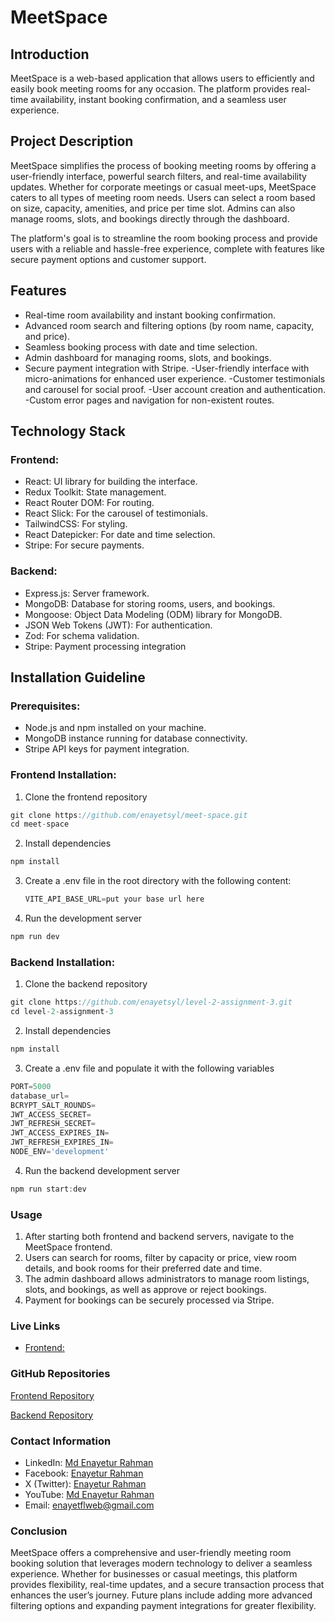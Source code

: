 # MeetSpace

## Introduction

MeetSpace is a web-based application that allows users to efficiently and easily book meeting rooms for any occasion. The platform provides real-time availability, instant booking confirmation, and a seamless user experience.

## Project Description

MeetSpace simplifies the process of booking meeting rooms by offering a user-friendly interface, powerful search filters, and real-time availability updates. Whether for corporate meetings or casual meet-ups, MeetSpace caters to all types of meeting room needs. Users can select a room based on size, capacity, amenities, and price per time slot. Admins can also manage rooms, slots, and bookings directly through the dashboard.

The platform's goal is to streamline the room booking process and provide users with a reliable and hassle-free experience, complete with features like secure payment options and customer support.

## Features

- Real-time room availability and instant booking confirmation.
- Advanced room search and filtering options (by room name, capacity, and price).
- Seamless booking process with date and time selection.
- Admin dashboard for managing rooms, slots, and bookings.
- Secure payment integration with Stripe.
-User-friendly interface with micro-animations for enhanced user experience.
-Customer testimonials and carousel for social proof.
-User account creation and authentication.
-Custom error pages and navigation for non-existent routes.

## Technology Stack

### Frontend:
- React: UI library for building the interface.
- Redux Toolkit: State management.
- React Router DOM: For routing.
- React Slick: For the carousel of testimonials.
- TailwindCSS: For styling.
- React Datepicker: For date and time selection.
- Stripe: For secure payments.

### Backend:

- Express.js: Server framework.
- MongoDB: Database for storing rooms, users, and bookings.
- Mongoose: Object Data Modeling (ODM) library for MongoDB.
- JSON Web Tokens (JWT): For authentication.
- Zod: For schema validation.
- Stripe: Payment processing integration

## Installation Guideline

### Prerequisites:
- Node.js and npm installed on your machine.
- MongoDB instance running for database connectivity.
- Stripe API keys for payment integration.

### Frontend Installation:
1. Clone the frontend repository
```javascript
git clone https://github.com/enayetsyl/meet-space.git
cd meet-space
```
2. Install dependencies

```javascript
npm install
```
3. Create a .env file in the root directory with the following content:
   ```javascript
   VITE_API_BASE_URL=put your base url here
   ```
4. Run the development server
```javascript
npm run dev
```

### Backend Installation:

1. Clone the backend repository
```javascript
git clone https://github.com/enayetsyl/level-2-assignment-3.git
cd level-2-assignment-3
```
2. Install dependencies
```javascript
npm install
```
3. Create a .env file and populate it with the following variables

```javascript
PORT=5000
database_url=
BCRYPT_SALT_ROUNDS=
JWT_ACCESS_SECRET=
JWT_REFRESH_SECRET=
JWT_ACCESS_EXPIRES_IN=
JWT_REFRESH_EXPIRES_IN=
NODE_ENV='development'
```
4. Run the backend development server
```javascript
npm run start:dev
```

### Usage

1. After starting both frontend and backend servers, navigate to the MeetSpace frontend.
2. Users can search for rooms, filter by capacity or price, view room details, and book rooms for their preferred date and time.
3. The admin dashboard allows administrators to manage room listings, slots, and bookings, as well as approve or reject bookings.
4. Payment for bookings can be securely processed via Stripe.

### Live Links

- [Frontend:](https://meet-space-theta.vercel.app)

### GitHub Repositories

[Frontend Repository](https://github.com/enayetsyl/meet-space)

[Backend Repository](https://github.com/enayetsyl/level-2-assignment-3)

### Contact Information
- LinkedIn: [Md Enayetur Rahman](https://www.linkedin.com/in/enayetur-rahman-8880b6270/)
- Facebook: [Enayetur Rahman](https://www.facebook.com/profile.php?id=100094416483981)
- X (Twitter): [Enayetur Rahman](https://x.com/enayetu_syl)
- YouTube: [Md Enayetur Rahman](https://www.youtube.com/@MdEnayeturRahman)
- Email: enayetflweb@gmail.com

### Conclusion

MeetSpace offers a comprehensive and user-friendly meeting room booking solution that leverages modern technology to deliver a seamless experience. Whether for businesses or casual meetings, this platform provides flexibility, real-time updates, and a secure transaction process that enhances the user’s journey. Future plans include adding more advanced filtering options and expanding payment integrations for greater flexibility.